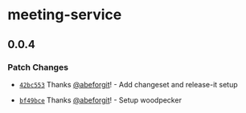 # meeting-service

## 0.0.4

### Patch Changes

- [`42bc553`](https://github.com/lblod/meeting-service/commit/42bc553d40ef8bc1e08ab2be66add6f3a0c59aab) Thanks [@abeforgit](https://github.com/abeforgit)! - Add changeset and release-it setup

- [`bf49bce`](https://github.com/lblod/meeting-service/commit/bf49bcec64f975ea2a883fa9c47f89079ec22ce9) Thanks [@abeforgit](https://github.com/abeforgit)! - Setup woodpecker
